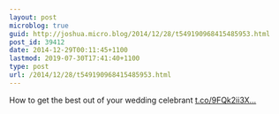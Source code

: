 ```yaml
---
layout: post
microblog: true
guid: http://joshua.micro.blog/2014/12/28/t549190968415485953.html
post_id: 39412
date: 2014-12-29T00:11:45+1100
lastmod: 2019-07-30T17:41:40+1100
type: post
url: /2014/12/28/t549190968415485953.html
---
```

How to get the best out of your wedding celebrant [t.co/9FQk2ii3X...](http://t.co/9FQk2ii3XB)
